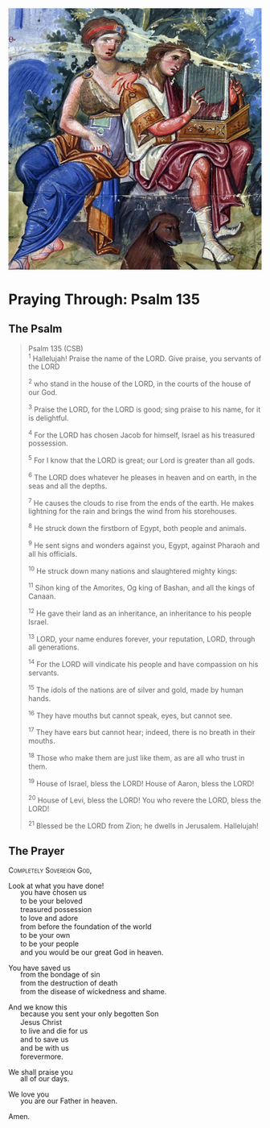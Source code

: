 <img class="intro-right" src="../images/art-paris-psalter.jpg">

<style>
  li {list-style-type: none;}
  p + ul {
    margin-top: -18px;
}
</style>

# Praying Through: Psalm 135

## The Psalm

>Psalm 135 (CSB)  
><sup>1</sup> Hallelujah! Praise the name of the LORD. Give praise, you servants of the LORD 
>
><sup>2</sup> who stand in the house of the LORD, in the courts of the house of our God. 
>
><sup>3</sup> Praise the LORD, for the LORD is good; sing praise to his name, for it is delightful. 
>
><sup>4</sup> For the LORD has chosen Jacob for himself, Israel as his treasured possession. 
>
><sup>5</sup> For I know that the LORD is great; our Lord is greater than all gods. 
>
><sup>6</sup> The LORD does whatever he pleases in heaven and on earth, in the seas and all the depths. 
>
><sup>7</sup> He causes the clouds to rise from the ends of the earth. He makes lightning for the rain and brings the wind from his storehouses. 
>
><sup>8</sup> He struck down the firstborn of Egypt, both people and animals. 
>
><sup>9</sup> He sent signs and wonders against you, Egypt, against Pharaoh and all his officials. 
>
><sup>10</sup> He struck down many nations and slaughtered mighty kings: 
>
><sup>11</sup> Sihon king of the Amorites, Og king of Bashan, and all the kings of Canaan. 
>
><sup>12</sup> He gave their land as an inheritance, an inheritance to his people Israel. 
>
><sup>13</sup> LORD, your name endures forever, your reputation, LORD, through all generations. 
>
><sup>14</sup> For the LORD will vindicate his people and have compassion on his servants. 
>
><sup>15</sup> The idols of the nations are of silver and gold, made by human hands. 
>
><sup>16</sup> They have mouths but cannot speak, eyes, but cannot see. 
>
><sup>17</sup> They have ears but cannot hear; indeed, there is no breath in their mouths. 
>
><sup>18</sup> Those who make them are just like them, as are all who trust in them. 
>
><sup>19</sup> House of Israel, bless the LORD! House of Aaron, bless the LORD! 
>
><sup>20</sup> House of Levi, bless the LORD! You who revere the LORD, bless the LORD! 
>
><sup>21</sup> Blessed be the LORD from Zion; he dwells in Jerusalem. Hallelujah!

## The Prayer

<div style="font-variant: small-caps;">
Completely Sovereign God,
</div>

Look at what you have done!
* you have chosen us
* to be your beloved
* treasured possession
* to love and adore
* from before the foundation of the world
* to be your own
* to be your people
* and you would be our great God in heaven.

You have saved us
* from the bondage of sin
* from the destruction of death
* from the disease of wickedness and shame.

And we know this
* because you sent your only begotten Son
* Jesus Christ
* to live and die for us
* and to save us
* and be with us
* forevermore.

We shall praise you
* all of our days.

We love you
* you are our Father in heaven.

Amen.
